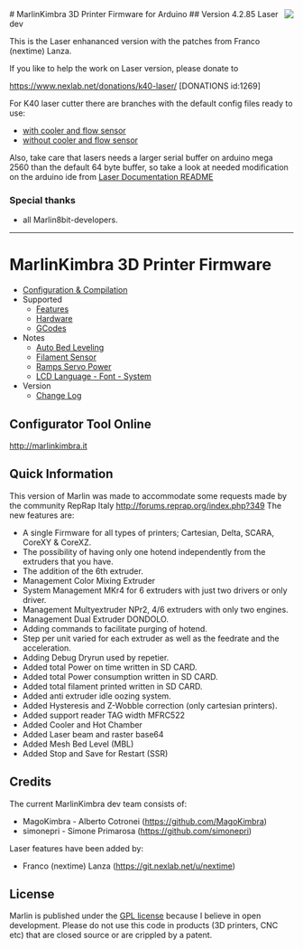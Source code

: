 <img align="right" src="Documentation/Logo/MarlinKimbra%20Logo%20GitHub.png" />
# MarlinKimbra 3D Printer Firmware for Arduino
## Version 4.2.85 Laser dev

This is the Laser enhananced version with the patches from Franco (nextime) Lanza.

If you like to help the work on Laser version, please donate to 

https://www.nexlab.net/donations/k40-laser/
[DONATIONS id:1269]


For K40 laser cutter there are branches with the default config files ready to use:

 * [with cooler and flow sensor](https://git.nexlab.net/machinery/MarlinKimbra/tree/k40_flow_cooler)
 * [without cooler and flow sensor](https://git.nexlab.net/machinery/MarlinKimbra/tree/k40_noflow_nocooler)

Also, take care that lasers needs a larger serial buffer on arduino mega 2560 than the default 64 byte buffer, so
take a look at needed modification on the arduino ide from [Laser Documentation README](/Documentation/Laser/README.md)

### Special thanks
* all Marlin8bit-developers.

---
# MarlinKimbra 3D Printer Firmware
  * [Configuration & Compilation](/Documentation/Compilation.md)
  * Supported
    * [Features](/Documentation/Features.md)
    * [Hardware](/Documentation/Hardware.md)
    * [GCodes](/Documentation/GCodes.md)
  * Notes
    * [Auto Bed Leveling](/Documentation/BedLeveling.md)
    * [Filament Sensor](/Documentation/FilamentSensor.md)
    * [Ramps Servo Power](/Documentation/RampsServoPower.md)
    * [LCD Language - Font - System](Documentation/LCDLanguageFont.md)
  * Version
    * [Change Log](/Documentation/changelog.md)


## Configurator Tool Online

http://marlinkimbra.it


## Quick Information

This version of Marlin was made to accommodate some requests made by the community RepRap Italy http://forums.reprap.org/index.php?349
The new features are:
 - A single Firmware for all types of printers; Cartesian, Delta, SCARA, CoreXY & CoreXZ.
 - The possibility of having only one hotend independently from the extruders that you have.
 - The addition of the 6th extruder.
 - Management Color Mixing Extruder
 - System Management MKr4 for 6 extruders with just two drivers or only driver.
 - Management Multyextruder NPr2, 4/6 extruders with only two engines.
 - Management Dual Extruder DONDOLO.
 - Adding commands to facilitate purging of hotend. 
 - Step per unit varied for each extruder as well as the feedrate and the acceleration.
 - Adding Debug Dryrun used by repetier.
 - Added total Power on time written in SD CARD.
 - Added total Power consumption written in SD CARD.
 - Added total filament printed written in SD CARD.
 - Added anti extruder idle oozing system.
 - Added Hysteresis and Z-Wobble correction (only cartesian printers).
 - Added support reader TAG width MFRC522
 - Added Cooler and Hot Chamber
 - Added Laser beam and raster base64
 - Added Mesh Bed Level (MBL)
 - Added Stop and Save for Restart (SSR)

## Credits

The current MarlinKimbra dev team consists of:
 - MagoKimbra - Alberto Cotronei (https://github.com/MagoKimbra)
 - simonepri - Simone Primarosa (https://github.com/simonepri)

Laser features have been added by:
 - Franco (nextime) Lanza (https://git.nexlab.net/u/nextime)

## License

Marlin is published under the [GPL license](/Documentation/COPYING.md) because I believe in open development.
Please do not use this code in products (3D printers, CNC etc) that are closed source or are crippled by a patent.
